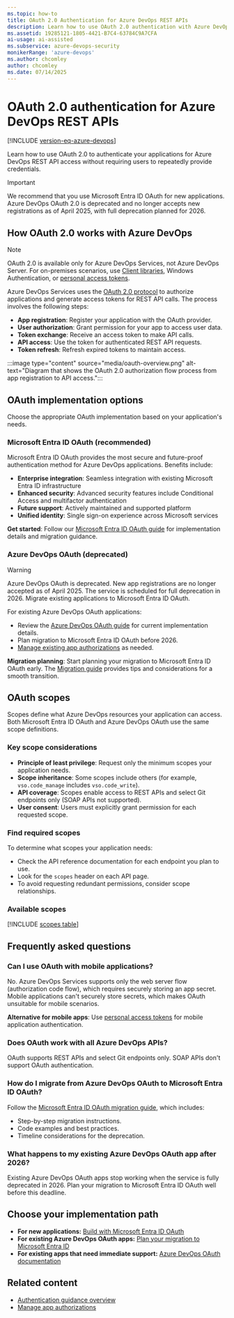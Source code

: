 ```yaml
---
ms.topic: how-to
title: OAuth 2.0 Authentication for Azure DevOps REST APIs
description: Learn how to use OAuth 2.0 authentication with Azure DevOps REST APIs, with Microsoft Entra ID as the recommended approach.
ms.assetid: 19285121-1805-4421-B7C4-63784C9A7CFA
ai-usage: ai-assisted
ms.subservice: azure-devops-security
monikerRange: 'azure-devops'
ms.author: chcomley
author: chcomley
ms.date: 07/14/2025
---
```


# OAuth 2.0 authentication for Azure DevOps REST APIs

[!INCLUDE [version-eq-azure-devops](../../../includes/version-eq-azure-devops.md)]

Learn how to use OAuth 2.0 to authenticate your applications for Azure DevOps REST API access without requiring users to repeatedly provide credentials.

> [!IMPORTANT]
> We recommend that you use Microsoft Entra ID OAuth for new applications. Azure DevOps OAuth 2.0 is deprecated and no longer accepts new registrations as of April 2025, with full deprecation planned for 2026.

## How OAuth 2.0 works with Azure DevOps

> [!NOTE]
> OAuth 2.0 is available only for Azure DevOps Services, not Azure DevOps Server. For on-premises scenarios, use [Client libraries](../../concepts/dotnet-client-libraries.md), Windows Authentication, or [personal access tokens](../../../organizations/accounts/use-personal-access-tokens-to-authenticate.md).

Azure DevOps Services uses the [OAuth 2.0 protocol](https://oauth.net/2/) to authorize applications and generate access tokens for REST API calls. The process involves the following steps:

- **App registration**: Register your application with the OAuth provider.
- **User authorization**: Grant permission for your app to access user data.
- **Token exchange**: Receive an access token to make API calls.
- **API access**: Use the token for authenticated REST API requests.
- **Token refresh**: Refresh expired tokens to maintain access.

:::image type="content" source="media/oauth-overview.png" alt-text="Diagram that shows the OAuth 2.0 authorization flow process from app registration to API access.":::

## OAuth implementation options

Choose the appropriate OAuth implementation based on your application's needs.

### Microsoft Entra ID OAuth (recommended)

Microsoft Entra ID OAuth provides the most secure and future-proof authentication method for Azure DevOps applications. Benefits include:

- **Enterprise integration**: Seamless integration with existing Microsoft Entra ID infrastructure
- **Enhanced security**: Advanced security features include Conditional Access and multifactor authentication
- **Future support**: Actively maintained and supported platform
- **Unified identity**: Single sign-on experience across Microsoft services

**Get started**: Follow our [Microsoft Entra ID OAuth guide](entra-oauth.md) for implementation details and migration guidance.

### Azure DevOps OAuth (deprecated)

> [!WARNING]
> Azure DevOps OAuth is deprecated. New app registrations are no longer accepted as of April 2025. The service is scheduled for full deprecation in 2026. Migrate existing applications to Microsoft Entra ID OAuth.

For existing Azure DevOps OAuth applications:

- Review the [Azure DevOps OAuth guide](./azure-devops-oauth.md) for current implementation details.
- Plan migration to Microsoft Entra ID OAuth before 2026.
- [Manage existing app authorizations](../../../organizations/settings/manage-authorizations.md) as needed.

**Migration planning**: Start planning your migration to Microsoft Entra ID OAuth early. The [Migration guide](entra-oauth.md) provides tips and considerations for a smooth transition.

## OAuth scopes

Scopes define what Azure DevOps resources your application can access. Both Microsoft Entra ID OAuth and Azure DevOps OAuth use the same scope definitions.

### Key scope considerations

- **Principle of least privilege**: Request only the minimum scopes your application needs.
- **Scope inheritance**: Some scopes include others (for example, `vso.code_manage` includes `vso.code_write`).
- **API coverage**: Scopes enable access to REST APIs and select Git endpoints only (SOAP APIs not supported).
- **User consent**: Users must explicitly grant permission for each requested scope.

### Find required scopes

To determine what scopes your application needs:

- Check the API reference documentation for each endpoint you plan to use.
- Look for the `scopes` header on each API page.
- To avoid requesting redundant permissions, consider scope relationships.

### Available scopes

[!INCLUDE [scopes table](../../includes/scopes.md)]

## Frequently asked questions

### Can I use OAuth with mobile applications?

No. Azure DevOps Services supports only the web server flow (authorization code flow), which requires securely storing an app secret. Mobile applications can't securely store secrets, which makes OAuth unsuitable for mobile scenarios.

**Alternative for mobile apps**: Use [personal access tokens](../../../organizations/accounts/use-personal-access-tokens-to-authenticate.md) for mobile application authentication.

### Does OAuth work with all Azure DevOps APIs?

OAuth supports REST APIs and select Git endpoints only. SOAP APIs don't support OAuth authentication.

### How do I migrate from Azure DevOps OAuth to Microsoft Entra ID OAuth?

Follow the [Microsoft Entra ID OAuth migration guide](entra-oauth.md), which includes:

- Step-by-step migration instructions.
- Code examples and best practices.
- Timeline considerations for the deprecation.

### What happens to my existing Azure DevOps OAuth app after 2026?

Existing Azure DevOps OAuth apps stop working when the service is fully deprecated in 2026. Plan your migration to Microsoft Entra ID OAuth well before this deadline.

## Choose your implementation path

- **For new applications:** [Build with Microsoft Entra ID OAuth](entra-oauth.md)
- **For existing Azure DevOps OAuth apps:** [Plan your migration to Microsoft Entra ID](entra-oauth.md)
- **For existing apps that need immediate support:** [Azure DevOps OAuth documentation](azure-devops-oauth.md)

## Related content

- [Authentication guidance overview](authentication-guidance.md)
- [Manage app authorizations](../../../organizations/settings/manage-authorizations.md)
